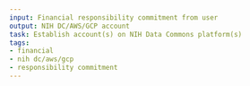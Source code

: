 ```yaml
---
input: Financial responsibility commitment from user
output: NIH DC/AWS/GCP account
task: Establish account(s) on NIH Data Commons platform(s)
tags:
- financial
- nih dc/aws/gcp
- responsibility commitment
---
```

